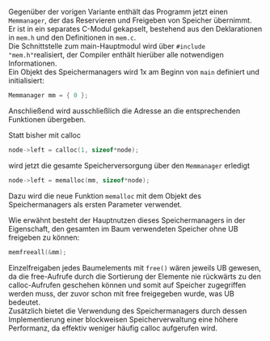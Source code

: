 Gegenüber der vorigen Variante enthält das Programm jetzt einen `Memmanager`, der das Reservieren und Freigeben von Speicher übernimmt.  
Er ist in ein separates C-Modul gekapselt, bestehend aus den Deklarationen in `mem.h` und den Definitionen in `mem.c`.  
Die Schnittstelle zum main-Hauptmodul wird über `#include "mem.h"`realisiert, der Compiler enthält hierüber alle notwendigen Informationen.  
Ein Objekt des Speichermanagers wird 1x am Beginn von `main` definiert und initialisiert:
```C
Memmanager mm = { 0 };
```
Anschließend wird ausschließlich die Adresse an die entsprechenden Funktionen übergeben.  

Statt bisher mit calloc
```C
node->left = calloc(1, sizeof*node);
```
wird jetzt die gesamte Speicherversorgung über den `Memmanager` erledigt
```C
node->left = memalloc(mm, sizeof*node);
```
Dazu wird die neue Funktion `memalloc` mit dem Objekt des Speichermanagers als ersten Parameter verwendet.  

Wie erwähnt besteht der Hauptnutzen dieses Speichermanagers in der Eigenschaft, den gesamten im Baum verwendeten Speicher ohne UB freigeben zu können:
```C
memfreeall(&mm);
```
Einzelfreigaben jedes Baumelements mit `free()` wären jeweils UB gewesen, da die free-Aufrufe durch die Sortierung der Elemente nie rückwärts zu den calloc-Aufrufen geschehen können und somit auf Speicher zugegriffen werden muss, der zuvor schon mit free freigegeben wurde, was UB bedeutet.  
Zusätzlich bietet die Verwendung des Speichermanagers durch dessen Implementierung einer blockweisen Speicherverwaltung eine höhere Performanz, da effektiv weniger häufig calloc aufgerufen wird. 

